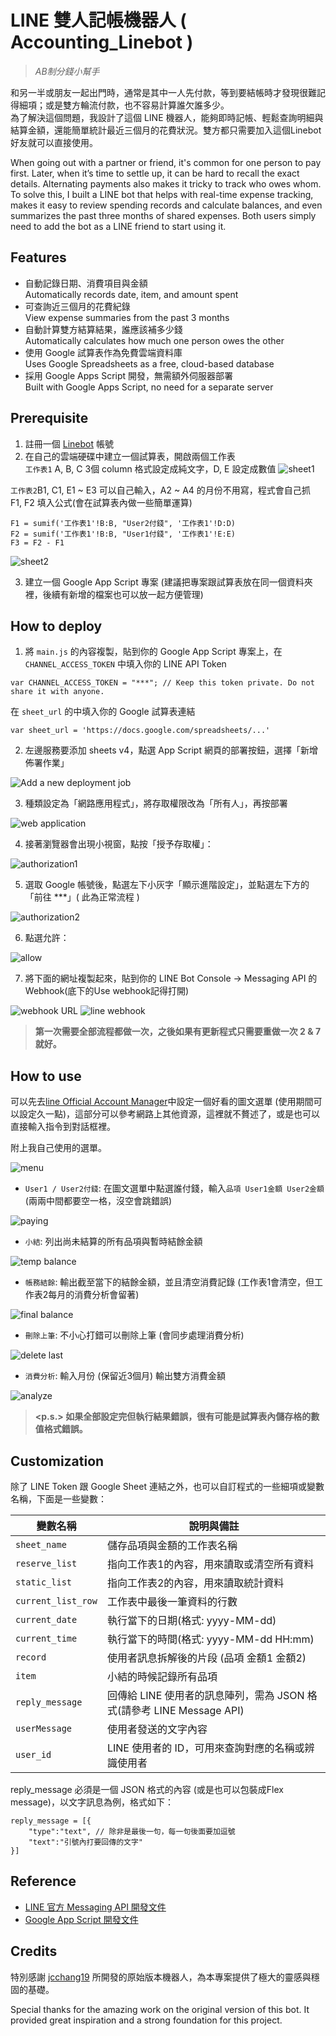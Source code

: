 # LINE 雙人記帳機器人 ( Accounting_Linebot )
> _AB制分錢小幫手_

和另一半或朋友一起出門時，通常是其中一人先付款，等到要結帳時才發現很難記得細項；或是雙方輪流付款，也不容易計算誰欠誰多少。  
為了解決這個問題，我設計了這個 LINE 機器人，能夠即時記帳、輕鬆查詢明細與結算金額，還能簡單統計最近三個月的花費狀況。雙方都只需要加入這個Linebot好友就可以直接使用。

When going out with a partner or friend, it's common for one person to pay first. Later, when it’s time to settle up, it can be hard to recall the exact details. Alternating payments also makes it tricky to track who owes whom.  
To solve this, I built a LINE bot that helps with real-time expense tracking, makes it easy to review spending records and calculate balances, and even summarizes the past three months of shared expenses. Both users simply need to add the bot as a LINE friend to start using it.

## Features

- 自動記錄日期、消費項目與金額  
Automatically records date, item, and amount spent
- 可查詢近三個月的花費紀錄  
View expense summaries from the past 3 months
- 自動計算雙方結算結果，誰應該補多少錢  
Automatically calculates how much one person owes the other
- 使用 Google 試算表作為免費雲端資料庫  
Uses Google Spreadsheets as a free, cloud-based database
- 採用 Google Apps Script 開發，無需額外伺服器部署  
Built with Google Apps Script, no need for a separate server

## Prerequisite

1. 註冊一個 [Linebot](https://developers.line.biz/en/) 帳號
2. 在自己的雲端硬碟中建立一個試算表，開啟兩個工作表  
`工作表1` A, B, C 3個 column 格式設定成純文字，D, E 設定成數值
![sheet1](image-17.png)

`工作表2`B1, C1, E1 ~ E3 可以自己輸入，A2 ~ A4 的月份不用寫，程式會自己抓  
F1, F2 填入公式(會在試算表內做一些簡單運算)
```
F1 = sumif('工作表1'!B:B, "User2付錢", '工作表1'!D:D)
F2 = sumif('工作表1'!B:B, "User1付錢", '工作表1'!E:E)
F3 = F2 - F1
```

![sheet2](image-18.png)

3. 建立一個 Google App Script 專案 (建議把專案跟試算表放在同一個資料夾裡，後續有新增的檔案也可以放一起方便管理)

## How to deploy

1. 將 `main.js` 的內容複製，貼到你的 Google App Script 專案上，在 `CHANNEL_ACCESS_TOKEN` 中填入你的 LINE API Token
```
var CHANNEL_ACCESS_TOKEN = "***"; // Keep this token private. Do not share it with anyone.
```

在 `sheet_url` 的中填入你的 Google 試算表連結
```
var sheet_url = 'https://docs.google.com/spreadsheets/...'
```

2. 左邊服務要添加 sheets v4，點選 App Script 網頁的部署按鈕，選擇「新增佈署作業」

![Add a new deployment job](image-1.png)

3. 種類設定為「網路應用程式」，將存取權限改為「所有人」，再按部署

![web application](image-13.png)


4. 接著瀏覽器會出現小視窗，點按「授予存取權」：

![authorization1](image-4.png)

5. 選取 Google 帳號後，點選左下小灰字「顯示進階設定」，並點選左下方的「前往 ***」( 此為正常流程 )

![authorization2](image-14.png)

6. 點選允許：

![allow](image-15.png)

7. 將下面的網址複製起來，貼到你的 LINE Bot Console -> Messaging API 的 Webhook(底下的Use webhook記得打開)

![webhook URL](image-19.png)
![line webhook](image-16.png)

> **第一次需要全部流程都做一次，之後如果有更新程式只需要重做一次 2 & 7 就好。**

## How to use
可以先去[line Official Account Manager](https://manager.line.biz/)中設定一個好看的圖文選單 (使用期間可以設定久一點)，這部分可以參考網路上其他資源，這裡就不贅述了，或是也可以直接輸入指令到對話框裡。

附上我自己使用的選單。

![menu](image-20.png)

- `User1 / User2付錢`: 在圖文選單中點選誰付錢，輸入`品項 User1金額 User2金額` (兩兩中間都要空一格，沒空會跳錯誤)

![paying](image-8.png)

- `小結`: 列出尚未結算的所有品項與暫時結餘金額

![temp balance](image-9.png)

- `帳務結餘`: 輸出截至當下的結餘金額，並且清空消費記錄 (工作表1會清空，但工作表2每月的消費分析會留著)

![final balance](image-10.png)

- `刪除上筆`: 不小心打錯可以刪除上筆 (會同步處理消費分析)

![delete last](image-11.png)

- `消費分析`: 輸入月份 (保留近3個月) 輸出雙方消費金額

![analyze](image-12.png)

> **<p.s.> 如果全部設定完但執行結果錯誤，很有可能是試算表內儲存格的數值格式錯誤。**

## Customization 

除了 LINE Token 跟 Google Sheet 連結之外，也可以自訂程式的一些細項或變數名稱，下面是一些變數：

| 變數名稱           | 說明與備註                                                            |
| ------------------ | --------------------------------------------------------------------- |
| `sheet_name`       | 儲存品項與金額的工作表名稱                                            |
| `reserve_list`     | 指向工作表1的內容，用來讀取或清空所有資料                             |
| `static_list`      | 指向工作表2的內容，用來讀取統計資料                                   |
| `current_list_row` | 工作表中最後一筆資料的行數                                            |
| `current_date`     | 執行當下的日期(格式: yyyy-MM-dd)                                      |
| `current_time`     | 執行當下的時間(格式: yyyy-MM-dd HH:mm)                                |
| `record`           | 使用者訊息拆解後的片段 (品項 金額1 金額2)                             |
| `item`             | 小結的時候記錄所有品項                                                |
| `reply_message`    | 回傳給 LINE 使用者的訊息陣列，需為 JSON 格式(請參考 LINE Message API) |
| `userMessage`      | 使用者發送的文字內容                                                  |
| `user_id`          | LINE 使用者的 ID，可用來查詢對應的名稱或辨識使用者                    |


reply_message 必須是一個 JSON 格式的內容 (或是也可以包裝成Flex message)，以文字訊息為例，格式如下：
```
reply_message = [{
    "type":"text", // 除非是最後一句，每一句後面要加逗號
    "text":"引號內打要回傳的文字"
}]
```

## Reference
- [LINE 官方 Messaging API 開發文件](https://developers.line.biz/en/docs/messaging-api/overview/)
- [Google App Script 開發文件](https://developers.google.com/apps-script/reference/spreadsheet?hl=zh-tw)

## Credits
特別感謝 [jcchang19](https://github.com/jschang19/plusone-linebot) 所開發的原始版本機器人，為本專案提供了極大的靈感與穩固的基礎。

Special thanks for the amazing work on the original version of this bot. It provided great inspiration and a strong foundation for this project.
